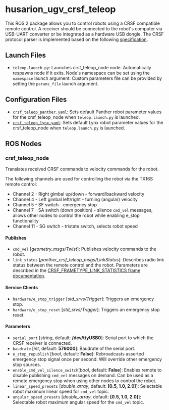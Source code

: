 # husarion_ugv_crsf_teleop

This ROS 2 package allows you to control robots using a CRSF compatible remote control. A receiver should be connected to the robot's computer via USB-UART converter or be integrated as a hardware USB dongle. The CRSF protocol parser is implemented based on the following [specification](https://github.com/crsf-wg/crsf/wiki).

## Launch Files

- `teleop.launch.py`: Launches crsf_teleop_node node. Automatically respawns node if it exits. Node's namespace can be set using the `namespace` launch argument. Custom parameters file can be provided by setting the `params_file` launch argument.

## Configuration Files

- [`crsf_teleop_panther.yaml`](./husarion_ugv_crsf_teleop/config/crsf_teleop_panther.yaml): Sets default Panther robot parameter values for the crsf_teleop_node when `teleop.launch.py` is launched.
- [`crsf_teleop_lynx.yaml`](./husarion_ugv_crsf_teleop/config/crsf_teleop_lynx.yaml): Sets default Lynx robot parameter values for the crsf_teleop_node when `teleop.launch.py` is launched.

## ROS Nodes

### crsf_teleop_node

Translates received CRSF commands to velocity commands for the robot.

The following channels are used for controlling the robot via the TX16S remote control:
- Channel 2 - Right gimbal up/down - forward/backward velocity
- Channel 4 - Left gimbal left/right - turning (angular) velocity
- Channel 5 - SF switch - emergency stop
- Channel 7 - SA switch (down position) - silence `cmd_vel` messages, allows other nodes to control the robot while enabling e_stop functionality
- Channel 11 - SG switch - tristate switch, selects robot speed

#### Publishes

- `cmd_vel` [*geometry_msgs/Twist*]: Publishes velocity commands to the robot.
- `link_status` [*panther_crsf_teleop_msgs/LinkStatus*]: Describes radio link status between the remote control and the robot. Parameters are described in the [CRSF_FRAMETYPE_LINK_STATISTICS frame documentation](https://github.com/crsf-wg/crsf/wiki/CRSF_FRAMETYPE_LINK_STATISTICS).

#### Service Clients

- `hardware/e_stop_trigger` [*std_srvs/Trigger*]: Triggers an emergency stop.
- `hardware/e_stop_reset` [*std_srvs/Trigger*]: Triggers an emergency stop reset.

#### Parameters

- `serial_port` [*string*, default: **/dev/ttyUSB0**]: Serial port to which the CRSF receiver is connected.
- `baudrate` [*int*, default: **576000**]: Baudrate of the serial port.
- `e_stop_republish` [*bool*, default: **False**]: Rebroadcasts asserted emergency stop signal once per second. Will override other emergency stop sources.
- `enable_cmd_vel_silence_switch`[*bool*, default: **False**]: Enables remote to disable publishing `cmd_vel` messages on demand. Can be used as a remote emergency stop when using other nodes to control the robot.
- `linear_speed_presets` [*double_array*, default: **[0.5, 1.0, 2.0]**]: Selectable robot maximum linear speed for `cmd_vel` topic.
- `angular_speed_presets` [*double_array*, default: **[0.5, 1.0, 2.0]**]: Selectable robot maximum angular speed for the `cmd_vel` topic.

